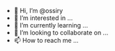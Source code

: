- 👋 Hi, I’m @ossiry
- 👀 I’m interested in ...
- 🌱 I’m currently learning ...
- 💞️ I’m looking to collaborate on ...
- 📫 How to reach me ...

<!---
ossiry/ossiry is a ✨ special ✨ repository because its `README.md` (this file) appears on your GitHub profile.
You can click the Preview link to take a look at your changes.
--->
